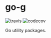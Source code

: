 # go-g

![travis](https://travis-ci.org/crispgm/go-g.svg?branch=master)
![codecov](https://codecov.io/gh/crispgm/go-g/branch/master/graph/badge.svg)

Go utility packages.
